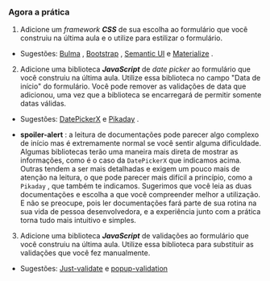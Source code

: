 ### Agora a prática

1.  Adicione um  _framework_ **_CSS_** de sua escolha ao formulário que você construiu na última aula e o utilize para estilizar o formulário.

-   Sugestões:  [Bulma](https://bulma.io/) ,  [Bootstrap](https://getbootstrap.com/) ,  [Semantic UI](https://semantic-ui.com/) e  [Materialize](https://materializecss.com/) .

2.  Adicione uma biblioteca  **_JavaScript_** de  _date picker_ ao formulário que você construiu na última aula. Utilize essa biblioteca no campo "Data de início" do formulário. Você pode remover as validações de data que adicionou, uma vez que a biblioteca se encarregará de permitir somente datas válidas.

-   Sugestões:  [DatePickerX](https://github.com/AvroraTeam/DatePickerX) e  [Pikaday](https://github.com/Pikaday/Pikaday) .
    
-   **spoiler-alert** : a leitura de documentações pode parecer algo complexo de início mas é extremamente normal se você sentir alguma dificuldade. Algumas bibliotecas terão uma maneira mais direta de mostrar as informações, como é o caso da  `DatePickerX`  que indicamos acima. Outras tendem a ser mais detalhadas e exigem um pouco mais de atenção na leitura, o que pode parecer mais difícil a princípio, como a  `Pikaday`  , que também te indicamos. Sugerimos que você leia as duas documentações e escolha a que você compreender melhor a utilização. E não se preocupe, pois ler documentações fará parte de sua rotina na sua vida de pessoa desenvolvedora, e a experiência junto com a prática torna tudo mais intuitivo e simples.
    

3.  Adicione uma biblioteca  **_JavaScript_** de validações ao formulário que você construiu na última aula. Utilize essa biblioteca para substituir as validações que você fez manualmente.

-   Sugestões:  [Just-validate](https://github.com/horprogs/Just-validate) e  [popup-validation](https://github.com/AntonLapshin/popup-validation)
